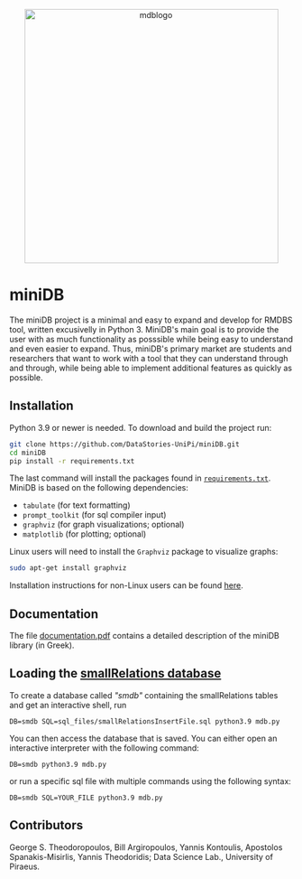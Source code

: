 <p align=center>
  <img width="450" alt="mdblogo" src="https://user-images.githubusercontent.com/15364873/144466217-8430758c-63e4-4176-8f0f-30e2055f858d.png">
</p>

# miniDB

The miniDB project is a minimal and easy to expand and develop for RMDBS tool, written excusivelly in Python 3. MiniDB's main goal is to provide the user with as much functionality as posssible while being easy to understand and even easier to expand. Thus, miniDB's primary market are students and researchers that want to work with a tool that they can understand through and through, while being able to implement additional features as quickly as possible.

## Installation

Python 3.9 or newer is needed. To download and build the project run:

```bash
git clone https://github.com/DataStories-UniPi/miniDB.git
cd miniDB
pip install -r requirements.txt
```

The last command will install the packages found in [`requirements.txt`](https://github.com/DataStories-UniPi/miniDB/blob/master/requirements.txt). MiniDB is based on the following dependencies:
* `tabulate` (for text formatting)
* `prompt_toolkit` (for sql compiler input)
* `graphviz` (for graph visualizations; optional)
* `matplotlib` (for plotting; optional)

Linux users will need to install the `Graphviz` package to visualize graphs:
```bash
sudo apt-get install graphviz
```
Installation instructions for non-Linux users can be found [here](https://graphviz.org/download/).

## Documentation

The file [documentation.pdf](documentation.pdf) contains a detailed description of the miniDB library (in Greek).

## Loading the [smallRelations database](https://www.db-book.com/db6/lab-dir/sample_tables-dir/index.html)

To create a database called _"smdb"_ containing the smallRelations tables and get an interactive shell, run
```
DB=smdb SQL=sql_files/smallRelationsInsertFile.sql python3.9 mdb.py
```
You can then access the database that is saved. You can either open an interactive interpreter with the following command:
```
DB=smdb python3.9 mdb.py
```
or run a specific sql file with multiple commands using the following syntax:
```
DB=smdb SQL=YOUR_FILE python3.9 mdb.py
```

## Contributors
George S. Theodoropoulos, Bill Argiropoulos, Yannis Kontoulis, Apostolos Spanakis-Misirlis, Yannis Theodoridis; Data Science Lab., University of Piraeus.
